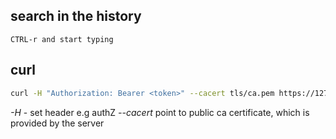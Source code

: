 ## search in the history

```
CTRL-r and start typing
```

## curl

```bash
curl -H "Authorization: Bearer <token>" --cacert tls/ca.pem https://127.0.0.1:10443
```
*-H* - set header e.g authZ
*--cacert* point to public ca certificate, which is provided by the server
